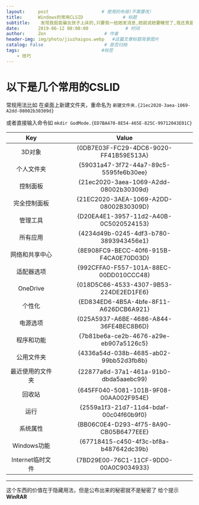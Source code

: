 ```yaml
---
layout:     post                    # 使用的布局(不需要改）
title:      Windows的常用CLSID               # 标题
subtitle:    发现我挺能骗女孩子上床的,只要我一给她发消息,她就说她要睡觉了,我还真是个渣男  #副标题
date:       2019-06-12 08:00:00              # 时间
author:     Zen                      # 作者
header-img: img/photo/jiuzhaigou.webp   #这篇文章标题背景图片
catalog: False                       # 是否归档
tags:                               #标签
    - 技巧
---
```


# 以下是几个常用的CSLID

常规用法比如 在桌面上新建文件夹，重命名为 `新建文件夹.{21ec2020-3aea-1069-A2dd-08002b30309d}`

或者直接输入命令如 `mkdir GodMode.{ED7BA470-8E54-465E-825C-99712043E01C}`

Key|Value
:--:|:--:|
3D对象|{0DB7E03F-FC29-4DC6-9020-FF41B59E513A}
个人文件夹|{59031a47-3f72-44a7-89c5-5595fe6b30ee}
控制面板|{21ec2020-3aea-1069-A2dd-08002b30309d}
完全控制面板|{21EC2020-3AEA-1069-A2DD-08002B30309D}
管理工具|{D20EA4E1-3957-11d2-A40B-0C5020524153}
所有应用|{4234d49b-0245-4df3-b780-3893943456e1}
网络和共享中心|{8E908FC9-BECC-40f6-915B-F4CA0E70D03D}
适配器选项|{992CFFA0-F557-101A-88EC-00DD010CCC48}
OneDrive|{018D5C66-4533-4307-9B53-224DE2ED1FE6}
个性化|{ED834ED6-4B5A-4bfe-8F11-A626DCB6A921}
电源选项|{025A5937-A6BE-4686-A844-36FE4BEC8B6D}
程序和功能|{7b81be6a-ce2b-4676-a29e-eb907a5126c5}
公用文件夹|{4336a54d-038b-4685-ab02-99bb52d3fb8b}
最近使用的文件夹|{22877a6d-37a1-461a-91b0-dbda5aaebc99}
回收站|{645FF040-5081-101B-9F08-00AA002F954E}
运行|{2559a1f3-21d7-11d4-bdaf-00c04f60b9f0}
系统属性|{BB06C0E4-D293-4f75-8A90-CB05B6477EEE}
Windows功能|{67718415-c450-4f3c-bf8a-b487642dc39b}
Internet临时文件|{7BD29E00-76C1-11CF-9DD0-00A0C9034933}

----

这个东西的价值在于隐藏用法，但是公布出来的秘密就不是秘密了 给个提示
**WinRAR**
